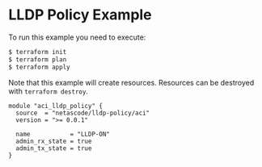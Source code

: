 <!-- BEGIN_TF_DOCS -->
# LLDP Policy Example

To run this example you need to execute:

```bash
$ terraform init
$ terraform plan
$ terraform apply
```

Note that this example will create resources. Resources can be destroyed with `terraform destroy`.

```hcl
module "aci_lldp_policy" {
  source  = "netascode/lldp-policy/aci"
  version = ">= 0.0.1"

  name           = "LLDP-ON"
  admin_rx_state = true
  admin_tx_state = true
}

```
<!-- END_TF_DOCS -->
